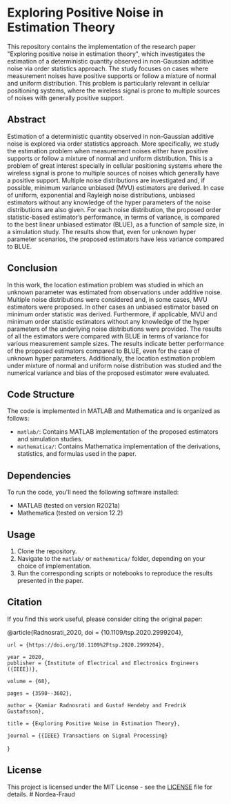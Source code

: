 # Exploring Positive Noise in Estimation Theory

This repository contains the implementation of the research paper "Exploring positive noise in estimation theory", which investigates the estimation of a deterministic quantity observed in non-Gaussian additive noise via order statistics approach. The study focuses on cases where measurement noises have positive supports or follow a mixture of normal and uniform distribution. This problem is particularly relevant in cellular positioning systems, where the wireless signal is prone to multiple sources of noises with generally positive support.

## Abstract
Estimation of a deterministic quantity observed in non-Gaussian additive noise is explored via order statistics approach. More specifically, we study the estimation problem when measurement noises either have positive supports or follow a mixture of normal and uniform distribution. This is a problem of great interest specially in cellular positioning systems where the wireless signal is prone to multiple sources of noises which generally have a positive support. Multiple noise distributions are investigated and, if possible, minimum variance unbiased (MVU) estimators are derived. In case of uniform, exponential and Rayleigh noise distributions, unbiased estimators without any knowledge of the hyper parameters of the noise distributions are also given. For each noise distribution, the proposed order statistic-based estimator’s performance, in terms of variance, is compared to the best linear unbiased estimator (BLUE), as a function of sample size, in a simulation study. The results show that, even for unknown hyper parameter scenarios, the proposed estimators have less variance compared to BLUE.

## Conclusion
In this work, the location estimation problem was studied in which an unknown parameter was estimated from observations under additive noise. Multiple noise distributions were considered and, in some cases, MVU estimators were proposed. In other cases an unbiased estimator based on minimum order statistic was derived. Furthermore, if applicable, MVU and minimum order statistic estimators without any knowledge of the hyper parameters of the underlying noise distributions were provided. The results of all the estimators were compared with BLUE in terms of variance for various measurement sample sizes. The results indicate better performance of the proposed estimators compared to BLUE, even for the case of unknown hyper parameters. Additionally, the location estimation problem under mixture of normal and uniform noise distribution was studied and the numerical variance and bias of the proposed estimator were evaluated.

## Code Structure

The code is implemented in MATLAB and Mathematica and is organized as follows:

- `matlab/`: Contains MATLAB implementation of the proposed estimators and simulation studies.
- `mathematica/`: Contains Mathematica implementation of the derivations, statistics, and formulas used in the paper.

## Dependencies

To run the code, you'll need the following software installed:

- MATLAB (tested on version R2021a)
- Mathematica (tested on version 12.2)

## Usage

1. Clone the repository.
2. Navigate to the `matlab/` or `mathematica/` folder, depending on your choice of implementation.
3. Run the corresponding scripts or notebooks to reproduce the results presented in the paper.

## Citation

If you find this work useful, please consider citing the original paper:

@article{Radnosrati_2020,
	doi = {10.1109/tsp.2020.2999204},
  
	url = {https://doi.org/10.1109%2Ftsp.2020.2999204},
  
	year = 2020,
	publisher = {Institute of Electrical and Electronics Engineers ({IEEE})},
  
	volume = {68},
  
	pages = {3590--3602},
  
	author = {Kamiar Radnosrati and Gustaf Hendeby and Fredrik Gustafsson},
  
	title = {Exploring Positive Noise in Estimation Theory},
  
	journal = {{IEEE} Transactions on Signal Processing}
}


## License

This project is licensed under the MIT License - see the [LICENSE](LICENSE) file for details.
#   N o r d e a - F r a u d  
 
